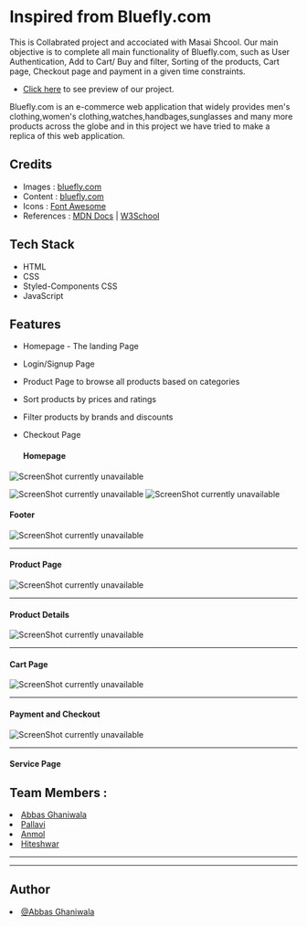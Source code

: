 # Inspired from Bluefly.com

This is Collabrated project and accociated with Masai Shcool.
Our main objective is to complete all main functionality of Bluefly.com, such as User Authentication, Add to Cart/ Buy and filter, Sorting of the products, Cart page, Checkout page and payment in a given time constraints.

- [Click here](https://effervescent-moxie-7cbfe5.netlify.app/) to see preview of our project.

Bluefly.com is an e-commerce web application that widely provides men's clothing,women's clothing,watches,handbages,sunglasses and many more products across the globe and in this project we have tried to make a replica of this web application.

## Credits

- Images : [bluefly.com](https://www.bluefly.com/)
- Content : [bluefly.com](https://www.bluefly.com/)
- Icons : [Font Awesome](https://fontawesome.com/)
- References : [MDN Docs](https://developer.mozilla.org/en-US/) | [W3School](https://www.w3schools.com/)

## Tech Stack

- HTML
- CSS
- Styled-Components CSS
- JavaScript


## Features
- Homepage - The landing Page
- Login/Signup Page 
- Product Page to browse all products based on categories
- Sort products by prices and ratings
- Filter products by brands and discounts
- Checkout Page

  <h4>Homepage</h4>
 ![ScreenShot currently unavailable](https://github.com/[abbas5152]/[Project-Blueflyclone]/blob/[main]/homepage1.jpg?raw=true)

 <img src="./frontend/src/assets/readme images/Screenshot from 2022-07-24 12-58-05.png" alt="ScreenShot currently unavailable"/>

 <img src="./frontend/src/assets/readme images/Screenshot from 2022-07-24 12-58-12.png" alt="ScreenShot currently unavailable"/>

  <h4>Footer</h4>
 <img src="./frontend/src/assets/readme images/Screenshot from 2022-07-24 12-58-20.png" alt="ScreenShot currently unavailable"/>

  <hr>
  
  <h4>Product Page</h4>
  <img src="./frontend/src/assets/readme images/Screenshot from 2022-07-24 12-58-58.png" alt="ScreenShot currently unavailable"/>
  
  <hr>
  <h4>Product Details</h4>
  <img src="/frontend/src/assets/readme images/Screenshot from 2022-07-24 12-59-10.png" alt="ScreenShot currently unavailable"/>
  <hr>
  <h4>Cart Page</h4>
 <img src="/frontend/src/assets/readme images/Screenshot from 2022-07-24 12-59-18.png" alt="ScreenShot currently unavailable"/>
  <hr>
  <h4>Payment and Checkout</h4>
   <img src="/frontend/src/assets/readme images/Screenshot from 2022-07-24 12-59-32.png" alt="ScreenShot currently unavailable"/>
  <hr>
  <h4>Service Page</h4>

<h2>Team Members :</h2>

  <li><a href="https://github.com/abbas5152">
Abbas Ghaniwala</a></li>
  <li><a href="https://github.com/">Pallavi</a></li>
  <li><a href="https://github.com/">
Anmol</a></li>
  <li><a href="https://github.com/">Hiteshwar</a></li>
<!--   <li><a href="https://github.com/gautam6023">Gautam Gohil</a></li> -->
 <hr><hr>
  
<h2>Author</h2>
  <li><a href="https://github.com/abbas5152">@Abbas Ghaniwala</a></li>
